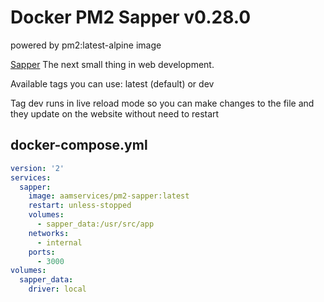 Docker PM2 Sapper v0.28.0
========
powered by pm2:latest-alpine image

[Sapper][1] The next small thing in web development.



Available tags you can use: latest (default) or dev

Tag dev runs in live reload mode so you can make changes to the file and they update on the website without need to restart


## docker-compose.yml

```yaml
version: '2'
services:
  sapper:
    image: aamservices/pm2-sapper:latest
    restart: unless-stopped
    volumes:
      - sapper_data:/usr/src/app
    networks:
      - internal
    ports:
      - 3000
volumes:
  sapper_data:
    driver: local
```


[1]: https://sapper.svelte.dev
